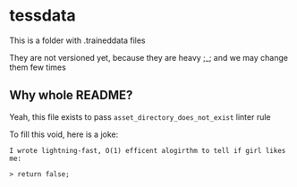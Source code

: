 # tessdata

This is a folder with <lang>.traineddata files

They are not versioned yet, because they are heavy ;_; and we may change them few times

## Why whole README?

Yeah, this file exists to pass `asset_directory_does_not_exist` linter rule

To fill this void, here is a joke:

```joke
I wrote lightning-fast, O(1) efficent alogirthm to tell if girl likes me:

> return false;
```
